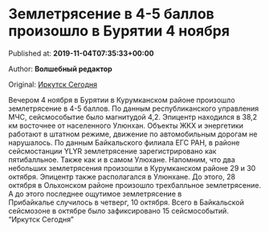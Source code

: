 
# Землетрясение в 4-5 баллов произошло в Бурятии 4 ноября

Published at: **2019-11-04T07:35:33+00:00**

Author: **Волшебный редактор**

Original: [Иркутск Сегодня](https://irk.today/2019/11/04/zemletrjasenie-v-4-5-ballov-proizoshlo-v-burjatii-4-nojabrja/)

Вечером 4 ноября в Бурятии в Курумканском районе произошло землетрясение в 4-5 баллов. По данным республиканского управления МЧС, сейсмособытие было магнитудой 4,2. Эпицентр находился в 38,2 км восточнее от населенного Улюнхан.
Объекты ЖКХ и энергетики работают в штатном режиме, движение по автомобильным дорогам не нарушалось.
По данным Байкальского филиала ЕГС РАН, в районе сейсмостанции YLYR землетрясение зарегистрировано как пятибалльное. Также как и в самом Улюхане.
Напомним, что два небольших землетрясения произошли в Курумканском районе 29 и 30 октября. Эпицентр также располагался в Улюнхане.
До этого, 28 октября в Ольхонском районе произошло трехбалльное землетрясение. А до этого последнее ощутимое землетрясение в Прибайкалье случилось в четверг, 10 октября. Всего в Байкальской сейсмозоне в октябре было зафиксировано 15 сейсмособытий.
“Иркутск Сегодня”
